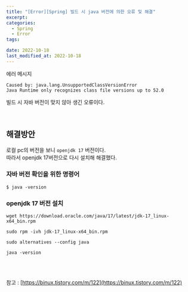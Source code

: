 ```yaml
---
title: "[Error][Spring] 빌드 시 java 버전에 의한 오류 및 해결"
excerpt:
categories:
  - Spring
  - Error
tags:

date: 2022-10-18
last_modified_at: 2022-10-18
---
```


에러 메시지

```
Caused by: java.lang.UnsupportedClassVersionError
Java Runtime only recognizes class file versions up to 52.0
```

빌드 시 자바 버전이 맞지 않아 생긴 오류이다.

<br/>

## 해결방안

로컬 pc의 버전을 보니 `openjdk 17` 버전이다. <br/>
따라서 openjdk 17버전으로 다시 설치해 해결했다. <br/>

### 자바 버전 확인을 위한 명령어

```
$ java -version
```

### openjdk 17 버전 설치

```
wget https://download.oracle.com/java/17/latest/jdk-17_linux-x64_bin.rpm

sudo rpm -ivh jdk-17_linux-x64_bin.rpm

sudo alternatives --config java

java -version

```

<br/><br/>

참고 : [https://binux.tistory.com/m/122](https://binux.tistory.com/m/122)
